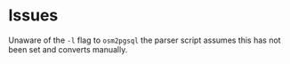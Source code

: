 # Issues

Unaware of the `-l` flag to `osm2pgsql` the parser script assumes this has not been set and converts manually.
